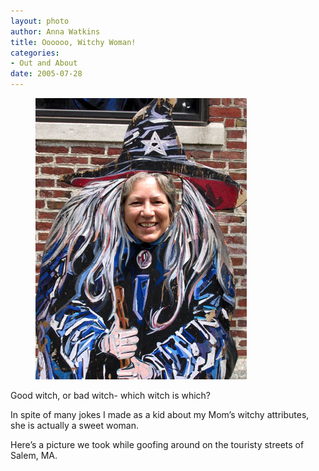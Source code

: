 ```yaml
--- 
layout: photo
author: Anna Watkins
title: Oooooo, Witchy Woman!
categories: 
- Out and About
date: 2005-07-28
---
```


<figure><img class="photo" src="/photos/Witchy-Woman.jpg"></figure>

Good witch, or bad witch- which witch is which?

In spite of many jokes I made as a kid about my Mom’s witchy attributes, she
is actually a sweet woman.

Here’s a picture we took while goofing around on the touristy streets of
Salem, MA.

